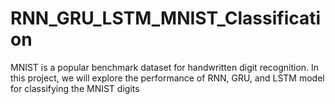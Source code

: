 # RNN_GRU_LSTM_MNIST_Classification
MNIST is a popular benchmark dataset for handwritten digit recognition. In this project, we will explore the performance of RNN, GRU, and LSTM model  for classifying the MNIST digits

